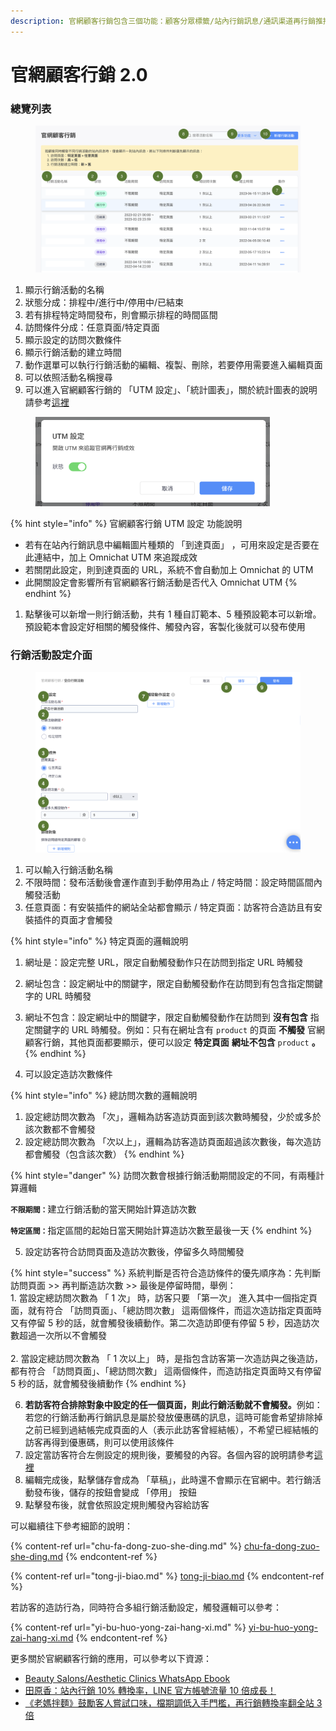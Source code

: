 ```yaml
---
description: 官網顧客行銷包含三個功能：顧客分眾標籤/站內行銷訊息/通訊渠道再行銷推播，可以對網站的訪客進行行銷行為，以及能作為全渠道顧客旅程的觸發條件。
---
```


# 官網顧客行銷 2.0

### 總覽列表

<figure><img src="../../.gitbook/assets/截圖 2024-06-04 上午11.11.39.png" alt=""><figcaption></figcaption></figure>

1. 顯示行銷活動的名稱
2. 狀態分成：排程中/進行中/停用中/已結束
3. 若有排程特定時間發布，則會顯示排程的時間區間
4. 訪問條件分成：任意頁面/特定頁面
5. 顯示設定的訪問次數條件
6. 顯示行銷活動的建立時間
7. 動作選單可以執行行銷活動的編輯、複製、刪除，若要停用需要進入編輯頁面
8. 可以依照活動名稱搜尋
9. 可以進入官網顧客行銷的 「UTM 設定」、「統計圖表」，關於統計圖表的說明請參考[這裡](tong-ji-biao.md)

<figure><img src="../../.gitbook/assets/截圖 2024-06-04 下午5.04.15.png" alt="" width="375"><figcaption></figcaption></figure>

{% hint style="info" %}
官網顧客行銷 UTM 設定 功能說明

* 若有在站內行銷訊息中編輯圖片種類的 「到達頁面」 ，可用來設定是否要在此連結中，加上 Omnichat UTM 來追蹤成效
* 若關閉此設定，則到達頁面的 URL，系統不會自動加上 Omnichat 的 UTM
* 此開關設定會影響所有官網顧客行銷活動是否代入 Omnichat UTM&#x20;
{% endhint %}

1. 點擊後可以新增一則行銷活動，共有 1 種自訂範本、5 種預設範本可以新增。預設範本會設定好相關的觸發條件、觸發內容，客製化後就可以發布使用

### 行銷活動設定介面

<figure><img src="../../.gitbook/assets/截圖 2024-06-04 上午11.28.10.png" alt=""><figcaption></figcaption></figure>

1. 可以輸入行銷活動名稱
2. 不限時間：發布活動後會運作直到手動停用為止 / 特定時間：設定時間區間內觸發活動
3. 任意頁面：有安裝插件的網站全站都會顯示 / 特定頁面：訪客符合造訪且有安裝插件的頁面才會觸發

{% hint style="info" %}
特定頁面的邏輯說明

1. 網址是：設定完整 URL，限定自動觸發動作只在訪問到指定 URL 時觸發
2. 網址包含：設定網址中的關鍵字，限定自動觸發動作在訪問到有包含指定關鍵字的 URL 時觸發
3. 網址不包含：設定網址中的關鍵字，限定自動觸發動作在訪問到 **沒有包含** 指定關鍵字的 URL 時觸發。例如：只有在網址含有 `product` 的頁面 **不觸發** 官網顧客行銷，其他頁面都要顯示，便可以設定 **特定頁面** **網址不包含** `product` **。**
{% endhint %}

4. 可以設定造訪次數條件

{% hint style="info" %}
總訪問次數的邏輯說明

1. 設定總訪問次數為 「次」，邏輯為訪客造訪頁面到該次數時觸發，少於或多於該次數都不會觸發
2. 設定總訪問次數為 「次以上」，邏輯為訪客造訪頁面超過該次數後，每次造訪都會觸發（包含該次數）
{% endhint %}

{% hint style="danger" %}
訪問次數會根據行銷活動期間設定的不同，有兩種計算邏輯

**`不限期間：`**&#x5EFA;立行銷活動的當天開始計算造訪次數

**`特定區間：`**&#x6307;定區間的起始日當天開始計算造訪次數至最後一天
{% endhint %}

5. 設定訪客符合訪問頁面及造訪次數後，停留多久時間觸發

{% hint style="success" %}
系統判斷是否符合造訪條件的優先順序為：先判斷訪問頁面 >> 再判斷造訪次數 >> 最後是停留時間，舉例：\
1\. 當設定總訪問次數為 「 1 次」 時，訪客只要 「第一次」 進入其中一個指定頁面，就有符合 「訪問頁面」、「總訪問次數」 這兩個條件，而這次造訪指定頁面時又有停留 5 秒的話，就會觸發後續動作。第二次造訪即便有停留 5 秒，因造訪次數超過一次所以不會觸發\
\
2\. 當設定總訪問次數為 「 1 次以上」 時，是指包含訪客第一次造訪與之後造訪，都有符合 「訪問頁面」、「總訪問次數」 這兩個條件，而造訪指定頁面時又有停留 5 秒的話，就會觸發後續動作
{% endhint %}

6. **若訪客符合排除對象中設定的任一個頁面，則此行銷活動就不會觸發。**&#x4F8B;如：若您的行銷活動再行銷訊息是屬於發放優惠碼的訊息，這時可能會希望排除掉之前已經到過結帳完成頁面的人（表示此訪客曾經結帳），不希望已經結帳的訪客再得到優惠碼，則可以使用該條件
7. 設定當訪客符合左側設定的規則後，要觸發的內容。各個內容的說明請參考[這裡](chu-fa-dong-zuo-she-ding.md)
8. 編輯完成後，點擊儲存會成為 「草稿」，此時還不會顯示在官網中。若行銷活動發布後，儲存的按鈕會變成 「停用」 按鈕
9. 點擊發布後，就會依照設定規則觸發內容給訪客



可以繼續往下參考細節的說明：

{% content-ref url="chu-fa-dong-zuo-she-ding.md" %}
[chu-fa-dong-zuo-she-ding.md](chu-fa-dong-zuo-she-ding.md)
{% endcontent-ref %}

{% content-ref url="tong-ji-biao.md" %}
[tong-ji-biao.md](tong-ji-biao.md)
{% endcontent-ref %}



若訪客的造訪行為，同時符合多組行銷活動設定，觸發邏輯可以參考：

{% content-ref url="yi-bu-huo-yong-zai-hang-xi.md" %}
[yi-bu-huo-yong-zai-hang-xi.md](yi-bu-huo-yong-zai-hang-xi.md)
{% endcontent-ref %}



更多關於官網顧客行銷的應用，可以參考以下資源：

* [Beauty Salons/Aesthetic Clinics WhatsApp Ebook](https://www.canva.com/design/DAFvuc7R3XQ/txPZs2XMI7-OjVfVj_ZkFQ/edit)
* [田原香：站內行銷 10% 轉換率，LINE 官方帳號流量 10 倍成長！](https://blog.omnichat.ai/tw/qchicken-success-story/)
* [《老媽拌麵》鼓勵客人嘗試口味，檔期調低入手門檻，再行銷轉換率翻全站 3 倍](https://blog.omnichat.ai/tw/moms-dry-noodle/)
